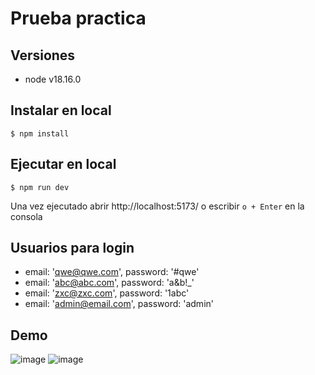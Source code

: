 # Prueba practica

## Versiones

- node v18.16.0

## Instalar en local

`$ npm install`

## Ejecutar en local

`$ npm run dev`

Una vez ejecutado abrir http://localhost:5173/ o escribir `o + Enter` en la consola

## Usuarios para login
* email: 'qwe@qwe.com', password: '#qwe'
* email: 'abc@abc.com', password: 'a&b!_'
* email: 'zxc@zxc.com', password: '1abc'
* email: 'admin@email.com', password: 'admin'

## Demo
![image](https://github.com/Jos017/qr-practica/assets/101021656/b8dafb08-4ae3-4c36-a253-156198ae2c83)
![image](https://github.com/Jos017/qr-practica/assets/101021656/70069db3-9049-4c6b-94c1-4ce1fc75620e)
